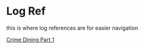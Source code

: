 # Log Ref
this is where log references are for easier navigation

[Crime Dining Part 1](https://github.com/Rats-United/HOME-update-log/blob/main/logs/group1/1_crime%20dining%20part%201.md)
